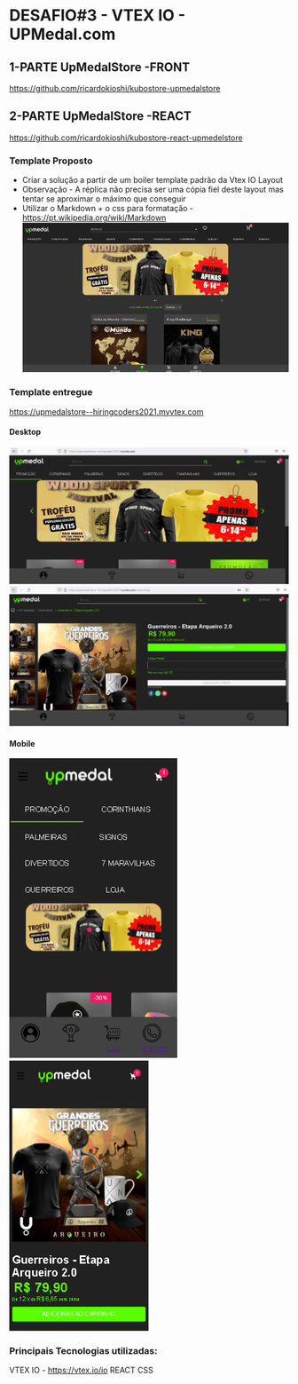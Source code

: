 # DESAFIO#3 - VTEX IO - UPMedal.com

## 1-PARTE UpMedalStore -FRONT
https://github.com/ricardokioshi/kubostore-upmedalstore

## 2-PARTE UpMedalStore -REACT
https://github.com/ricardokioshi/kubostore-react-upmedelstore

### Template Proposto
- Criar a solução a partir de um boiler template padrão da Vtex IO Layout
- Observação - A réplica não precisa ser uma cópia fiel deste layout mas tentar se aproximar o máximo que conseguir
- Utilizar o Markdown + o css para formatação -https://pt.wikipedia.org/wiki/Markdown
![alt text](https://github.com/ricardokioshi/kubostore-upmedalstore/blob/main/assets/upmedal.PNG)

### Template entregue
https://upmedalstore--hiringcoders2021.myvtex.com

#### Desktop
![alt text](https://github.com/ricardokioshi/kubostore-upmedalstore/blob/main/assets/1.PNG)
![alt text](https://github.com/ricardokioshi/kubostore-upmedalstore/blob/main/assets/2.PNG)

#### Mobile
![alt text](https://github.com/ricardokioshi/kubostore-upmedalstore/blob/main/assets/mobile1.PNG)
![alt text](https://github.com/ricardokioshi/kubostore-upmedalstore/blob/main/assets/mobile2.PNG)


### Principais Tecnologias utilizadas:
VTEX IO - https://vtex.io/io
REACT 
CSS
